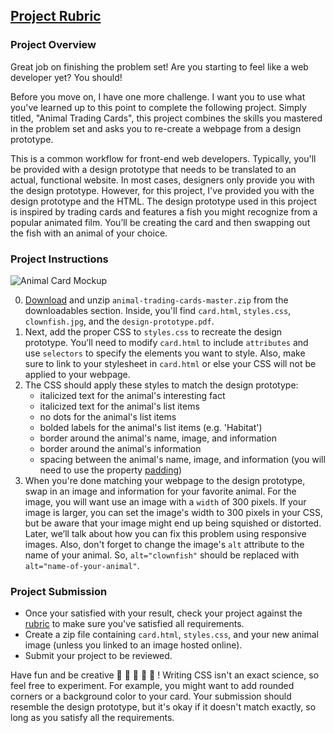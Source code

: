 ## [Project Rubric](https://review.udacity.com/#!/projects/7428479271/rubric)

### Project Overview

Great job on finishing the problem set! Are you starting to feel like a web developer yet? You should!

Before you move on, I have one more challenge. I want you to use what you've learned up to this point to complete the following project. Simply titled, "Animal Trading Cards", this project combines the skills you mastered in the problem set and asks you to re-create a webpage from a design prototype.

This is a common workflow for front-end web developers. Typically, you'll be provided with a design prototype that needs to be translated to an actual, functional website. In most cases, designers only provide you with the design prototype. However, for this project, I've provided you with the design prototype and the HTML. The design prototype used in this project is inspired by trading cards and features a fish you might recognize from a popular animated film. You’ll be creating the card and then swapping out the fish with an animal of your choice.

### Project Instructions
![Animal Card Mockup](http://lh3.googleusercontent.com/6Pp0fOn1FH0kcLXM0hLsADggBPsaiFJdd3bjxo2-VgKQWC8_yGttVbkN2wi39C1CAdHyYQAlDjdFe4hGo4U=s0#w=800&h=1232)

0. [Download](https://github.com/udacity/fend-animal-trading-cards/archive/master.zip) and unzip `animal-trading-cards-master.zip` from the downloadables section. Inside, you'll find `card.html`, `styles.css`, `clownfish.jpg`, and the `design-prototype.pdf`.
1. Next, add the proper CSS to `styles.css` to recreate the design prototype. You’ll need to modify `card.html` to include `attributes` and use `selectors` to specify the elements you want to style. Also, make sure to link to your stylesheet in `card.html` or else your CSS will not be applied to your webpage.
2. The CSS should apply these styles to match the design prototype:
    - italicized text for the animal's interesting fact
    - italicized text for the animal's list items
    - no dots for the animal's list items
    - bolded labels for the animal's list items (e.g. 'Habitat')
    - border around the animal's name, image, and information
    - border around the animal's information
    - spacing between the animal's name, image, and information (you will need to use the property [padding](https://developer.mozilla.org/en-US/docs/Web/CSS/padding))
3. When you're done matching your webpage to the design prototype, swap in an image and information for your favorite animal. For the image, you will want use an image with a `width` of 300 pixels. If your image is larger, you can set the image's width to 300 pixels in your CSS, but be aware that your image might end up being squished or distorted. Later, we’ll talk about how you can fix this problem using responsive images. Also, don't forget to change the image's `alt` attribute to the name of your animal. So, `alt="clownfish"` should be replaced with `alt="name-of-your-animal"`.

### Project Submission

* Once your satisfied with your result, check your project against the [rubric](https://review.udacity.com/#!/projects/7428479271/rubric) to make sure you've satisfied all requirements.
* Create a zip file containing `card.html`, `styles.css`, and your new animal image (unless you linked to an image hosted online).
* Submit your project to be reviewed.

Have fun and be creative 🐠 🐍 🐅 🐼 🐫 ! Writing CSS isn't an exact science, so feel free to experiment. For example, you might want to add rounded corners or a background color to your card. Your submission should resemble the design prototype, but it's okay if it doesn't match exactly, so long as you satisfy all the requirements.
